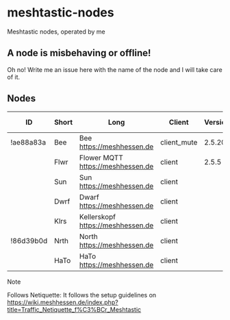 # meshtastic-nodes
Meshtastic nodes, operated by me

## A node is misbehaving or offline!

Oh no! Write me an issue here with the name of the node and I will take care of it. 

## Nodes

| ID        | Short | Long                              | Client      | Version | Last Maintenance | Follows Netiquette* | Custodian                               |
| --------- |------ | ----------------------------------| ------------| --------| ---------------- | ------------------- | --------------------------------------- |
| !ae88a83a | Bee   | Bee https://meshhessen.de         | client_mute | 2.5.20  | 1.5.2025         | ✔                  | [@kinkerl](https://github.com/kinkerl)  |
|           | Flwr  | Flower MQTT https://meshhessen.de | client      | 2.5.5   |                  |                     |                                         |
|           | Sun   | Sun https://meshhessen.de         | client      |         |                  |                     |                                         |
|           | Dwrf  | Dwarf https://meshhessen.de       | client      |         |                  |                     |                                         |
|           | Klrs  | Kellerskopf https://meshhessen.de | client      |         |                  |                     |                                         |
| !86d39b0d | Nrth  | North https://meshhessen.de       | client      |         |                  |                     |                                         |
|           | HaTo  | HaTo https://meshhessen.de        | client      |         |                  |                     |                                         |

> [!NOTE]  
> Follows Netiquette: It follows the setup guidelines on https://wiki.meshhessen.de/index.php?title=Traffic_Netiquette_f%C3%BCr_Meshtastic
